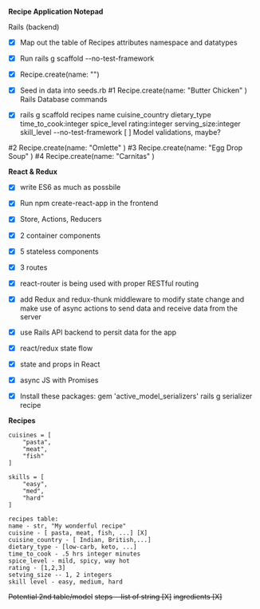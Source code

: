 **Recipe Application Notepad**

Rails (backend)
- [X] Map out the table of Recipes attributes namespace and datatypes
- [X] Run rails g scaffold --no-test-framework 
- [X] Recipe.create(name: "")
- [X] Seed in data into seeds.rb
#1 Recipe.create(name: "Butter Chicken" )
Rails Database commands
- [X] rails g scaffold recipes name cuisine_country dietary_type time_to_cook:integer spice_level rating:integer serving_size:integer skill_level --no-test-framework
[ ] Model validations, maybe?


#2 Recipe.create(name: "Omlette" )
#3 Recipe.create(name: "Egg Drop Soup" )
#4 Recipe.create(name: "Carnitas" )

**React & Redux**
- [X] write ES6 as much as possbile
- [X] Run npm create-react-app in the frontend 
- [X] Store, Actions, Reducers
- [X] 2 container components
- [X] 5 stateless components
- [X] 3 routes
- [X] react-router is being used with proper RESTful routing
- [X] add Redux and redux-thunk middleware to modify state change and make use of async actions to send data and receive data from the server
- [X] use Rails API backend to persit data for the app
- [X] react/redux state flow
- [X] state and props in React
- [X] async JS with Promises
- [X] Install these packages: 
    gem 'active_model_serializers' 
    rails g serializer recipe


**Recipes** 
```
cuisines = [
    "pasta", 
    "meat", 
    "fish"
]

skills = [
    "easy", 
    "med", 
    "hard"
]

recipes table:
name - str, "My wonderful recipe"
cuisine - [ pasta, meat, fish, ...] [X]
cuisine_country - [ Indian, British,...]
dietary_type - [low-carb, keto, ...]
time_to_cook - .5 hrs integer minutes
spice_level - mild, spicy, way hot 
rating - [1,2,3]
setving_size -- 1, 2 integers
skill level - easy, medium, hard
```

~~Potential 2nd table/model~~
~~steps --list of string [X]~~
~~ingredients [X]~~


